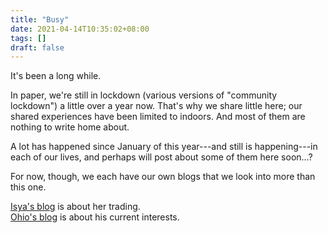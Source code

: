 ```yaml
---
title: "Busy"
date: 2021-04-14T10:35:02+08:00
tags: []
draft: false
---
```

It's been a long while.

In paper, we're still in lockdown (various versions of "community lockdown") a little over a year now.
That's why we share little here;
our shared experiences have been limited to indoors.
And most of them are nothing to write home about.

A lot has happened since January of this year---and still is happening---in each of our lives, and perhaps will post about some of them here soon...?

For now, though, we each have our own blogs that we look into more than this one.

[Isya's blog](https://leap-isya.netlify.app) is about her trading.  
[Ohio's blog](https://ohio.araw.xyz) is about his current interests.
